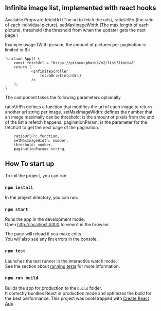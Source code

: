 
## Infinite image list, implemented with react hooks

Available Props are fetchUrl (The url to fetch the urls), 
ratioUrlFn (the ratio of each individual picture), 
setMaxImageWidth (The max length of each picture), 
threshold (the threshold from when the updater gets the next page.)

Example usage (With picsum, the amount of pictures per pagination is limited to 8): 
```
function App() {
    const fetchUrl = "https://picsum.photos/v2/list?limit=8"
    return (
            <InfiniteScroller
                fetchUrl={fetchUrl}
            />
    );
}
```
The component takes the following parameters optionally. 

ratioUrlFn defines a function that modifies the url of each image to return another url string per image.
setMaxImageWidth: defines the number that an image maximally can be
threshold: is the amount of pixels from the end of the list a refetch happens. 
paginationParam: is the parameter for the fetchUrl to get the next page of the pagination.  
```
    ratioUrlFn: function,
    setMaxImageWidth: number,
    threshold: number,
    paginationParam: string,
```





 







## How To start up
To init the project, you can run: 

### `npm install`

In the project directory, you can run:

### `npm start`

Runs the app in the development mode.<br>
Open [http://localhost:3000](http://localhost:3000) to view it in the browser.

The page will reload if you make edits.<br>
You will also see any lint errors in the console.

### `npm test`

Launches the test runner in the interactive watch mode.<br>
See the section about [running tests](https://facebook.github.io/create-react-app/docs/running-tests) for more information.

### `npm run build`

Builds the app for production to the `build` folder.<br>
It correctly bundles React in production mode and optimizes the build for the best performance.
This project was bootstrapped with [Create React App](https://github.com/facebook/create-react-app).
